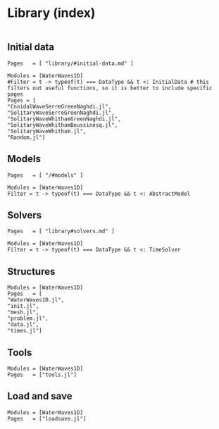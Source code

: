 # Library (index)

```@index
```


## Initial data

```@index
Pages   = [ "library/#initial-data.md" ]
```

```@autodocs
Modules = [WaterWaves1D]
#Filter = t -> typeof(t) === DataType && t <: InitialData # this filters out useful functions, so it is better to include specific pages
Pages = [
"CnoidalWaveSerreGreenNaghdi.jl",
"SolitaryWaveSerreGreenNaghdi.jl",
"SolitaryWaveWhithamGreenNaghdi.jl",
"SolitaryWaveWhithamBoussinesq.jl",
"SolitaryWaveWhitham.jl",
"Random.jl"]

```

## Models
```@index
Pages   = [ "/#models" ]
```


```@autodocs
Modules = [WaterWaves1D]
Filter = t -> typeof(t) === DataType && t <: AbstractModel
```

## Solvers
```@index
Pages   = [ "library#solvers.md" ]
```

```@autodocs
Modules = [WaterWaves1D]
Filter = t -> typeof(t) === DataType && t <: TimeSolver
```

## Structures

```@autodocs
Modules = [WaterWaves1D]
Pages   = [
"WaterWaves1D.jl",
"init.jl",
"mesh.jl",
"problem.jl",
"data.jl",
"times.jl"]
```


## Tools

```@autodocs
Modules = [WaterWaves1D]
Pages   = ["tools.jl"]
```

## Load and save

```@autodocs
Modules = [WaterWaves1D]
Pages   = ["loadsave.jl"]
```
